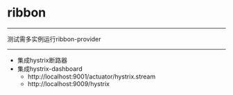 # ribbon
***
测试需多实例运行ribbon-provider
***
+ 集成hystrix断路器
+ 集成hystrix-dashboard
  + http://localhost:9001/actuator/hystrix.stream
  + http://localhost:9009/hystrix